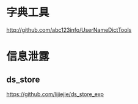 
# 字典工具

http://github.com/abc123info/UserNameDictTools

# 信息泄露

## ds_store
https://github.com/lijiejie/ds_store_exp
